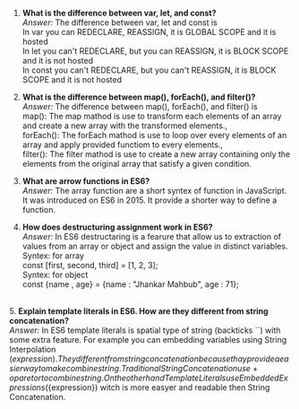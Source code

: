 1. **What is the difference between var, let, and const?**
<br> *Answer:*
The difference between var, let and const is
<br>In var you can REDECLARE, REASSIGN, it is GLOBAL SCOPE and it is hosted
<br>In let you can't REDECLARE, but you can REASSIGN, it is BLOCK SCOPE and it is not hosted
<br>In const you can't REDECLARE, but you can't REASSIGN, it is BLOCK SCOPE and it is not hosted

3. **What is the difference between map(), forEach(), and filter()?**
<br> *Answer:* The difference between map(), forEach(), and filter() is
<br> map(): The map mathod is use to transform each elements of an array and create a new array with the transformed elements.,
<br> forEach(): The forEach mathod is use to loop over every elements of an array and apply provided functiom to every elements.,
<br> filter(): The filter mathod is use to create a new array containing only the elements from the original array that satisfy a given condition.

5. **What are arrow functions in ES6?**
<br> *Answer:* The array function are a short syntex of function in JavaScript. It was introduced on ES6 in 2015. It provide a shorter way to define a function.

7. **How does destructuring assignment work in ES6?**
<br> *Answer:* In ES6 destructaring is a fearure that allow us to extraction of values from an array or object and assign the value in distinct variables.
<br> Syntex: for array
<br> const [first, second, third] = [1, 2, 3];
<br> Syntex: for object
<br> const {name , age} = {name : "Jhankar Mahbub", age : 71};

<br> 5. **Explain template literals in ES6. How are they different from string concatenation?**
<br> *Answer:* In ES6 template literals is spatial type of string (backticks ``) with some extra feature. For example you can embedding variables using String Interpolation (${expression}). They different from string concatenation because thay provide a easier way to make combine string. Traditional String Concatenation use + oparetor to combine string.On the other hand Template Literals use Embedded Expressions (${expression}) witch is more easyer and readable then String Concatenation.
